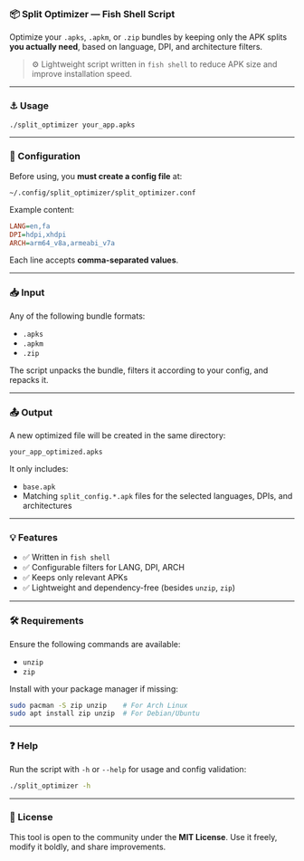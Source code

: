 ### 📦 Split Optimizer — Fish Shell Script

Optimize your `.apks`, `.apkm`, or `.zip` bundles by keeping only the APK splits **you actually need**, based on language, DPI, and architecture filters.

> ⚙️ Lightweight script written in `fish shell` to reduce APK size and improve installation speed.

---

### ⚓ Usage

```bash
./split_optimizer your_app.apks
```

---

### 🔧 Configuration

Before using, you **must create a config file** at:

```
~/.config/split_optimizer/split_optimizer.conf
```

Example content:

```ini
LANG=en,fa
DPI=hdpi,xhdpi
ARCH=arm64_v8a,armeabi_v7a
```

Each line accepts **comma-separated values**.

---

### 📥 Input

Any of the following bundle formats:

* `.apks`
* `.apkm`
* `.zip`

The script unpacks the bundle, filters it according to your config, and repacks it.

---

### 📤 Output

A new optimized file will be created in the same directory:

```
your_app_optimized.apks
```

It only includes:

* `base.apk`
* Matching `split_config.*.apk` files for the selected languages, DPIs, and architectures

---

### 💡 Features

* ✅ Written in `fish shell`
* ✅ Configurable filters for LANG, DPI, ARCH
* ✅ Keeps only relevant APKs
* ✅ Lightweight and dependency-free (besides `unzip`, `zip`)

---

### 🛠 Requirements

Ensure the following commands are available:

* `unzip`
* `zip`

Install with your package manager if missing:

```bash
sudo pacman -S zip unzip    # For Arch Linux
sudo apt install zip unzip  # For Debian/Ubuntu
```

---

### ❓ Help

Run the script with `-h` or `--help` for usage and config validation:

```bash
./split_optimizer -h
```

---

### 📄 License

This tool is open to the community under the **MIT License**. Use it freely, modify it boldly, and share improvements.
